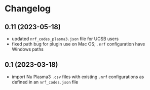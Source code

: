 # Changelog

## 0.11 (2023-05-18)

- updated `nrf_codes_plasma3.json` file for UCSB users
- fixed path bug for plugin use on Mac OS; `.nrf` configuration have Windows paths

## 0.1 (2023-03-18)

- import Nu Plasma3 `.csv` files with existing `.nrf` configurations as defined in an
  `nrf_codes.json` file